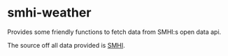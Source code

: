# smhi-weather

Provides some friendly functions to fetch data from SMHI:s open data api.

The source off all data provided is [SMHI](http://opendata.smhi.se/apidocs/metfcst/index.html). 
